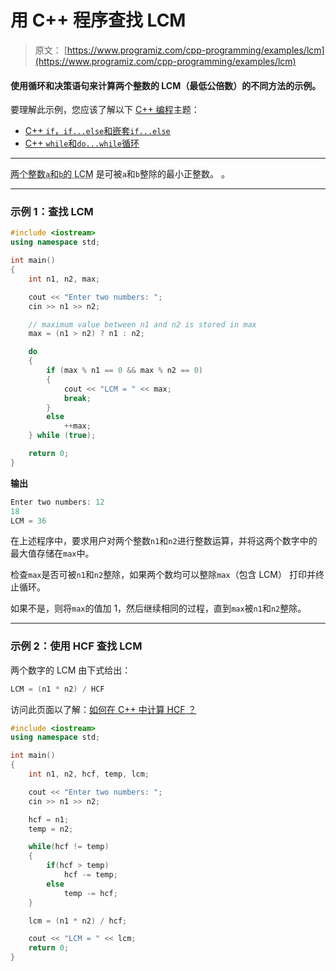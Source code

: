 # 用 C++ 程序查找 LCM

> 原文： [https://www.programiz.com/cpp-programming/examples/lcm](https://www.programiz.com/cpp-programming/examples/lcm)

#### 使用循环和决策语句来计算两个整数的 LCM（最低公倍数）的不同方法的示例。

要理解此示例，您应该了解以下 [C++ 编程](/cpp-programming "C++ tutorial")主题：

*   [C++ `if`，`if...else`和嵌套`if...else`](/cpp-programming/if-else)
*   [C++ `while`和`do...while`循环](/cpp-programming/do-while-loop)

* * *

<abbr title="Least Common Multiple">两个整数`a`和`b`的 LCM</abbr> 是可被`a`和`b`整除的最小正整数。 。

* * *

### 示例 1：查找 LCM

```cpp
#include <iostream>
using namespace std;

int main()
{
    int n1, n2, max;

    cout << "Enter two numbers: ";
    cin >> n1 >> n2;

    // maximum value between n1 and n2 is stored in max
    max = (n1 > n2) ? n1 : n2;

    do
    {
        if (max % n1 == 0 && max % n2 == 0)
        {
            cout << "LCM = " << max;
            break;
        }
        else
            ++max;
    } while (true);

    return 0;
}
```

**输出**

```cpp
Enter two numbers: 12
18
LCM = 36
```

在上述程序中，要求用户对两个整数`n1`和`n2`进行整数运算，并将这两个数字中的最大值存储在`max`中。

检查`max`是否可被`n1`和`n2`整除，如果两个数均可以整除`max`（包含 LCM） 打印并终止循环。

如果不是，则将`max`的值加 1，然后继续相同的过程，直到`max`被`n1`和`n2`整除。

* * *

### 示例 2：使用 HCF 查找 LCM

两个数字的 LCM 由下式给出：

```cpp
LCM = (n1 * n2) / HCF
```

访问此页面以了解：[如何在 C++ 中计算 <abbr title="Highest Common Factor">HCF</abbr> ？](/cpp-programming/examples/hcf-gcd "C++ HCF")

```cpp
#include <iostream>
using namespace std;

int main()
{
    int n1, n2, hcf, temp, lcm;

    cout << "Enter two numbers: ";
    cin >> n1 >> n2;

    hcf = n1;
    temp = n2;

    while(hcf != temp)
    {
        if(hcf > temp)
            hcf -= temp;
        else
            temp -= hcf;
    }

    lcm = (n1 * n2) / hcf;

    cout << "LCM = " << lcm;
    return 0;
}
```